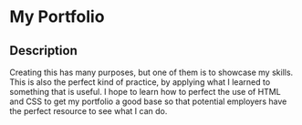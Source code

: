 # My Portfolio


## Description
Creating this has many purposes, but one of them is to showcase my skills.
This is also the perfect kind of practice, by applying what I learned to something that is useful.
I hope to learn how to perfect the use of HTML and CSS to get my portfolio a good base so that potential employers have the perfect resource to see what I can do.
